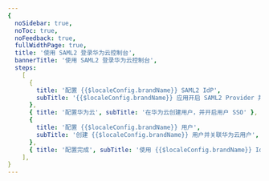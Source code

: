 ```yaml
---
{
  noSidebar: true,
  noToc: true,
  noFeedback: true,
  fullWidthPage: true,
  title: '使用 SAML2 登录华为云控制台',
  bannerTitle: '使用 SAML2 登录华为云控制台',
  steps:
    [
      {
        title: '配置 {{$localeConfig.brandName}} SAML2 IdP',
        subTitle: '{{$localeConfig.brandName}} 应用开启 SAML2 Provider 并配置',
      },
      { title: '配置华为云', subTitle: '在华为云创建用户，并开启用户 SSO' },
      {
        title: '配置 {{$localeConfig.brandName}} 用户',
        subTitle: '创建 {{$localeConfig.brandName}} 用户并关联华为云用户',
      },
      { title: '配置完成', subTitle: '使用 {{$localeConfig.brandName}} IdP 登录华为云' },
    ],
}
---
```


<IntegrationDetail/>
